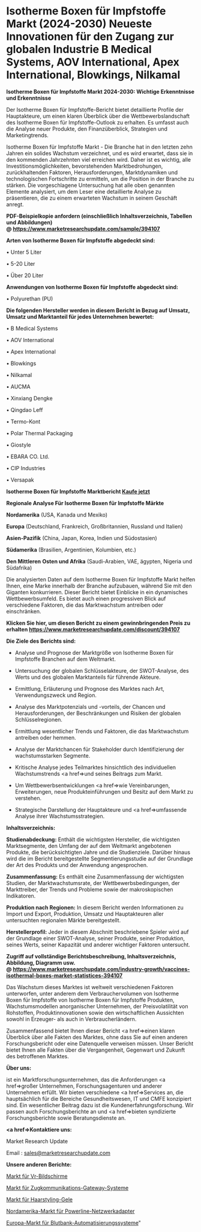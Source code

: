 # Isotherme Boxen für Impfstoffe Markt (2024-2030) Neueste Innovationen für den Zugang zur globalen Industrie B Medical Systems, AOV International, Apex International, Blowkings, Nilkamal

<strong>Isotherme Boxen für Impfstoffe Markt 2024-2030: Wichtige Erkenntnisse und Erkenntnisse</strong>

Der Isotherme Boxen für Impfstoffe-Bericht bietet detaillierte Profile der Hauptakteure, um einen klaren Überblick über die Wettbewerbslandschaft des Isotherme Boxen für Impfstoffe-Outlook zu erhalten. Es umfasst auch die Analyse neuer Produkte, den Finanzüberblick, Strategien und Marketingtrends.

Isotherme Boxen für Impfstoffe Markt - Die Branche hat in den letzten zehn Jahren ein solides Wachstum verzeichnet, und es wird erwartet, dass sie in den kommenden Jahrzehnten viel erreichen wird. Daher ist es wichtig, alle Investitionsmöglichkeiten, bevorstehenden Marktbedrohungen, zurückhaltenden Faktoren, Herausforderungen, Marktdynamiken und technologischen Fortschritte zu ermitteln, um die Position in der Branche zu stärken. Die vorgeschlagene Untersuchung hat alle oben genannten Elemente analysiert, um dem Leser eine detaillierte Analyse zu präsentieren, die zu einem erwarteten Wachstum in seinem Geschäft anregt.

<strong><b>PDF-Beispielkopie anfordern (einschließlich Inhaltsverzeichnis, Tabellen und Abbildungen) @ </b></strong><strong><a href=https://www.marketresearchupdate.com/sample/394107><strong>https://www.marketresearchupdate.com/sample/394107</u></a></strong></strong>

<strong>Arten von Isotherme Boxen für Impfstoffe abgedeckt sind:</strong>

• Unter 5 Liter

• 5-20 Liter

• Über 20 Liter

<strong>Anwendungen von Isotherme Boxen für Impfstoffe abgedeckt sind:</strong>

• Polyurethan (PU)

<strong>Die folgenden Hersteller werden in diesem Bericht in Bezug auf Umsatz, Umsatz und Marktanteil für jedes Unternehmen bewertet:</strong>

• B Medical Systems

• AOV International

• Apex International

• Blowkings

• Nilkamal

• AUCMA

• Xinxiang Dengke

• Qingdao Leff

• Termo-Kont

• Polar Thermal Packaging

• Giostyle

• EBARA CO. Ltd.

• CIP Industries

• Versapak

<strong>Isotherme Boxen für Impfstoffe Marktbericht <a href=https://www.marketresearchupdate.com/buynow/394107>Kaufe jetzt</a></strong>

<strong>Regionale Analyse Für Isotherme Boxen für Impfstoffe Märkte</strong>

<strong>Nordamerika</strong> (USA, Kanada und Mexiko)

<strong>Europa</strong> (Deutschland, Frankreich, Großbritannien, Russland und Italien)

<strong>Asien-Pazifik</strong> (China, Japan, Korea, Indien und Südostasien)

<strong>Südamerika</strong> (Brasilien, Argentinien, Kolumbien, etc.)

<strong>Den Mittleren</strong> <strong>Osten und Afrika</strong> (Saudi-Arabien, VAE, ägypten, Nigeria und Südafrika)

Die analysierten Daten auf dem Isotherme Boxen für Impfstoffe Markt helfen Ihnen, eine Marke innerhalb der Branche aufzubauen, während Sie mit den Giganten konkurrieren. Dieser Bericht bietet Einblicke in ein dynamisches Wettbewerbsumfeld. Es bietet auch einen progressiven Blick auf verschiedene Faktoren, die das Marktwachstum antreiben oder einschränken.

<strong>Klicken Sie hier, um diesen Bericht zu einem gewinnbringenden Preis zu erhalten
</strong><strong><a href=https://www.marketresearchupdate.com/discount/394107>https://www.marketresearchupdate.com/discount/394107</b></u></strong></a>

<strong>Die Ziele des Berichts sind:</strong>

- Analyse und Prognose der Marktgröße von Isotherme Boxen für Impfstoffe Branchen auf dem Weltmarkt.

- Untersuchung der globalen Schlüsselakteure, der SWOT-Analyse, des Werts und des globalen Marktanteils für führende Akteure.

- Ermittlung, Erläuterung und Prognose des Marktes nach Art, Verwendungszweck und Region.

- Analyse des Marktpotenzials und -vorteils, der Chancen und Herausforderungen, der Beschränkungen und Risiken der globalen Schlüsselregionen.

- Ermittlung wesentlicher Trends und Faktoren, die das Marktwachstum antreiben oder hemmen.

- Analyse der Marktchancen für Stakeholder durch Identifizierung der wachstumsstarken Segmente.

- Kritische Analyse jedes Teilmarktes hinsichtlich des individuellen Wachstumstrends <a href=>und</a> seines Beitrags zum Markt.

- Um Wettbewerbsentwicklungen <a href=>wie</a> Vereinbarungen, Erweiterungen, neue Produkteinführungen und Besitz auf dem Markt zu verstehen.

- Strategische Darstellung der Hauptakteure und <a href=>umfas</a>sende Analyse ihrer Wachstumsstrategien.

<strong>Inhaltsverzeichnis:</strong>

<strong>Studienabdeckung:</strong> Enthält die wichtigsten Hersteller, die wichtigsten Marktsegmente, den Umfang der auf dem Weltmarkt angebotenen Produkte, die berücksichtigten Jahre und die Studienziele. Darüber hinaus wird die im Bericht bereitgestellte Segmentierungsstudie auf der Grundlage der Art des Produkts und der Anwendung angesprochen.

<strong>Zusammenfassung:</strong> Es enthält eine Zusammenfassung der wichtigsten Studien, der Marktwachstumsrate, der Wettbewerbsbedingungen, der Markttreiber, der Trends und Probleme sowie der makroskopischen Indikatoren.

<strong>Produktion nach Regionen:</strong> In diesem Bericht werden Informationen zu Import und Export, Produktion, Umsatz und Hauptakteuren aller untersuchten regionalen Märkte bereitgestellt.

<strong>Herstellerprofil:</strong> Jeder in diesem Abschnitt beschriebene Spieler wird auf der Grundlage einer SWOT-Analyse, seiner Produkte, seiner Produktion, seines Werts, seiner Kapazität und anderer wichtiger Faktoren untersucht.

<strong><b>Zugriff auf vollständige Berichtsbeschreibung, Inhaltsverzeichnis, Abbildung, Diagramm usw. @ </b></strong><strong><a href=https://www.marketresearchupdate.com/industry-growth/vaccines-isothermal-boxes-market-statistices-394107>https://www.marketresearchupdate.com/industry-growth/vaccines-isothermal-boxes-market-statistices-394107</a></strong>

Das Wachstum dieses Marktes ist weltweit verschiedenen Faktoren unterworfen, unter anderem dem Verbrauchervolumen von Isotherme Boxen für Impfstoffe von Isotherme Boxen für Impfstoffe Produkten, Wachstumsmodellen anorganischer Unternehmen, der Preisvolatilität von Rohstoffen, Produktinnovationen sowie den wirtschaftlichen Aussichten sowohl in Erzeuger- als auch in Verbraucherländern.

Zusammenfassend bietet Ihnen dieser Bericht <a href=>einen</a> klaren Überblick über alle Fakten des Marktes, ohne dass Sie auf einen anderen Forschungsbericht oder eine Datenquelle verweisen müssen. Unser Bericht bietet Ihnen alle Fakten über die Vergangenheit, Gegenwart und Zukunft des betroffenen Marktes.

<strong>Über uns:</strong>

 ist ein Marktforschungsunternehmen, das die Anforderungen <a href=>großer</a> Unternehmen, Forschungsagenturen und anderer Unternehmen erfüllt. Wir bieten verschiedene <a href=>Services</a> an, die hauptsächlich für die Bereiche Gesundheitswesen, IT und CMFE konzipiert sind. Ein wesentlicher Beitrag dazu ist die Kundenerfahrungsforschung. Wir passen auch Forschungsberichte an und <a href=>bieten</a> syndizierte Forschungsberichte sowie Beratungsdienste an.

<strong><a href=>Kontaktiere uns:</a></strong>

Market Research Update

Email : sales@marketresearchupdate.com

<strong>Unsere anderen Berichte:</strong>

<a href=https://www.linkedin.com/pulse/vr-display-screen-market-2023-future-scope-demands>Markt für Vr-Bildschirme</a>

<a href=https://www.linkedin.com/pulse/train-communication-gateways-systems-market-sizing>Markt für Zugkommunikations-Gateway-Systeme</a>

<a href=https://www.linkedin.com/pulse/hair-styling-gels-market-size-emerging-trends>Markt für Haarstyling-Gele</a>

<a href=https://www.linkedin.com/pulse/north-america-powerline-networking-adapter-market-2023>Nordamerika-Markt für Powerline-Netzwerkadapter</a>

<a href=https://www.linkedin.com/pulse/europe-blood-bank-automation-system-market-2023>Europa-Markt für Blutbank-Automatisierungssysteme</a>"
